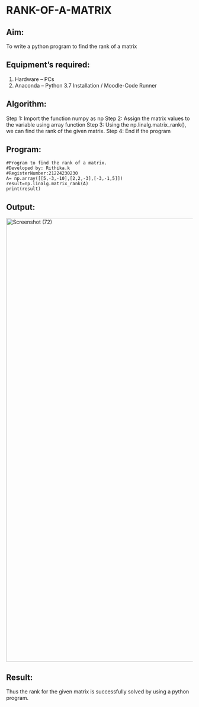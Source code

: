 # RANK-OF-A-MATRIX
## Aim:
To write a python program to find the rank of a matrix
## Equipment’s required:
1. 	Hardware – PCs
2. 	Anaconda – Python 3.7 Installation / Moodle-Code Runner
## Algorithm:
Step 1: Import the function numpy as np 
Step 2: Assign the matrix values to the variable
using array function 
Step 3: Using the np.linalg.matrix_rank(), we can find the rank of the
given matrix.
Step 4: End if the program

## Program:
```
#Program to find the rank of a matrix.
#Developed by: Rithika.k
#RegisterNumber:21224230230
A= np.array([[5,-3,-10],[2,2,-3],[-3,-1,5]])
result=np.linalg.matrix_rank(A)
print(result)
```
## Output:
<img width="1920" height="1200" alt="Screenshot (72)" src="https://github.com/user-attachments/assets/112a9546-2442-49a8-a6aa-7fd8653ad89b" />

## Result:
Thus the rank for the given matrix is successfully solved by  using a python program.

